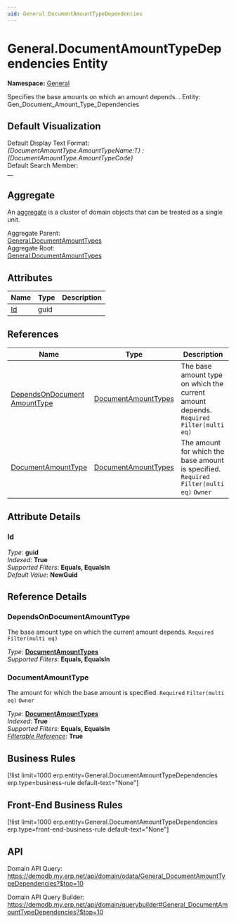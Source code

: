 ```yaml
---
uid: General.DocumentAmountTypeDependencies
---
```

# General.DocumentAmountTypeDependencies Entity

**Namespace:** [General](General.md)  

Specifies the base amounts on which an amount depends. . Entity: Gen_Document_Amount_Type_Dependencies

## Default Visualization
Default Display Text Format:  
_{DocumentAmountType.AmountTypeName:T} : {DocumentAmountType.AmountTypeCode}_  
Default Search Member:  
__  

## Aggregate
An [aggregate](https://docs.erp.net/tech/advanced/concepts/aggregates.html) is a cluster of domain objects that can be treated as a single unit.  

Aggregate Parent:  
[General.DocumentAmountTypes](General.DocumentAmountTypes.md)  
Aggregate Root:  
[General.DocumentAmountTypes](General.DocumentAmountTypes.md)  

## Attributes

| Name | Type | Description |
| ---- | ---- | --- |
| [Id](General.DocumentAmountTypeDependencies.md#id) | guid |  

## References

| Name | Type | Description |
| ---- | ---- | --- |
| [DependsOnDocument<br />AmountType](General.DocumentAmountTypeDependencies.md#dependsondocumentamounttype) | [DocumentAmountTypes](General.DocumentAmountTypes.md) | The base amount type on which the current amount depends. `Required` `Filter(multi eq)` |
| [DocumentAmountType](General.DocumentAmountTypeDependencies.md#documentamounttype) | [DocumentAmountTypes](General.DocumentAmountTypes.md) | The amount for which the base amount is specified. `Required` `Filter(multi eq)` `Owner` |


## Attribute Details

### Id

_Type_: **guid**  
_Indexed_: **True**  
_Supported Filters_: **Equals, EqualsIn**  
_Default Value_: **NewGuid**  


## Reference Details

### DependsOnDocumentAmountType

The base amount type on which the current amount depends. `Required` `Filter(multi eq)`

_Type_: **[DocumentAmountTypes](General.DocumentAmountTypes.md)**  
_Supported Filters_: **Equals, EqualsIn**  

### DocumentAmountType

The amount for which the base amount is specified. `Required` `Filter(multi eq)` `Owner`

_Type_: **[DocumentAmountTypes](General.DocumentAmountTypes.md)**  
_Indexed_: **True**  
_Supported Filters_: **Equals, EqualsIn**  
_[Filterable Reference](https://docs.erp.net/dev/domain-api/filterable-references.html)_: **True**  



## Business Rules

[!list limit=1000 erp.entity=General.DocumentAmountTypeDependencies erp.type=business-rule default-text="None"]

## Front-End Business Rules

[!list limit=1000 erp.entity=General.DocumentAmountTypeDependencies erp.type=front-end-business-rule default-text="None"]

## API

Domain API Query:
<https://demodb.my.erp.net/api/domain/odata/General_DocumentAmountTypeDependencies?$top=10>

Domain API Query Builder:
<https://demodb.my.erp.net/api/domain/querybuilder#General_DocumentAmountTypeDependencies?$top=10>

